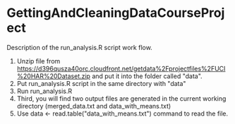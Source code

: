 GettingAndCleaningDataCourseProject
========================================
Description of the run_analysis.R script work flow.

1.  Unzip file from https://d396qusza40orc.cloudfront.net/getdata%2Fprojectfiles%2FUCI%20HAR%20Dataset.zip and put it into the folder called "data".
2.  Put run_analysis.R script in the same directory with "data"
3.  Run run_analysis.R 
4.  Third, you will find two output files are generated in the current working directory (merged_data.txt and data_with_means.txt)
5.  Use data <- read.table("data_with_means.txt") command to read the file. 
